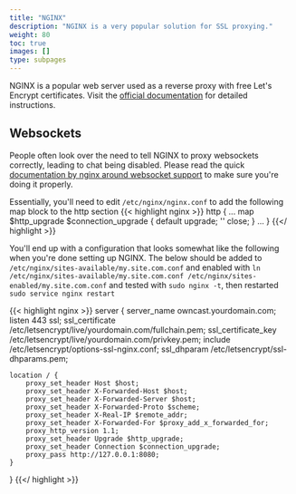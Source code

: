 ```yaml
---
title: "NGINX"
description: "NGINX is a very popular solution for SSL proxying."
weight: 80
toc: true
images: []
type: subpages
---
```


NGINX is a popular web server used as a reverse proxy with free Let's Encrypt certificates. Visit the [official documentation](https://www.nginx.com/blog/using-free-ssltls-certificates-from-lets-encrypt-with-nginx/) for detailed instructions.

## Websockets

People often look over the need to tell NGINX to proxy websockets correctly, leading to chat being disabled. Please read the quick [documentation by nginx around websocket support](https://nginx.org/en/docs/http/websocket.html) to make sure you're doing it properly.

Essentially, you'll need to edit `/etc/nginx/nginx.conf` to add the following map block to the http section
{{< highlight nginx >}}
http {
...
map $http_upgrade $connection_upgrade {
    default upgrade;
    ''      close;
}
...
}
{{</ highlight >}}

You'll end up with a configuration that looks somewhat like the following when you're done setting up NGINX. The below should be added to `/etc/nginx/sites-available/my.site.com.conf` and enabled with `ln /etc/nginx/sites-available/my.site.com.conf /etc/nginx/sites-enabled/my.site.com.conf` and tested with `sudo nginx -t`, then restarted `sudo service nginx restart`

{{< highlight nginx >}}
server {
    server_name owncast.yourdomain.com;
    listen 443 ssl;
    ssl_certificate /etc/letsencrypt/live/yourdomain.com/fullchain.pem;
    ssl_certificate_key /etc/letsencrypt/live/yourdomain.com/privkey.pem;
    include /etc/letsencrypt/options-ssl-nginx.conf;
    ssl_dhparam /etc/letsencrypt/ssl-dhparams.pem;

    location / {
        proxy_set_header Host $host;
        proxy_set_header X-Forwarded-Host $host;
        proxy_set_header X-Forwarded-Server $host;
        proxy_set_header X-Forwarded-Proto $scheme;
        proxy_set_header X-Real-IP $remote_addr;
        proxy_set_header X-Forwarded-For $proxy_add_x_forwarded_for;
        proxy_http_version 1.1;
        proxy_set_header Upgrade $http_upgrade;
        proxy_set_header Connection $connection_upgrade;
        proxy_pass http://127.0.0.1:8080;
    }
}
{{</ highlight >}}
